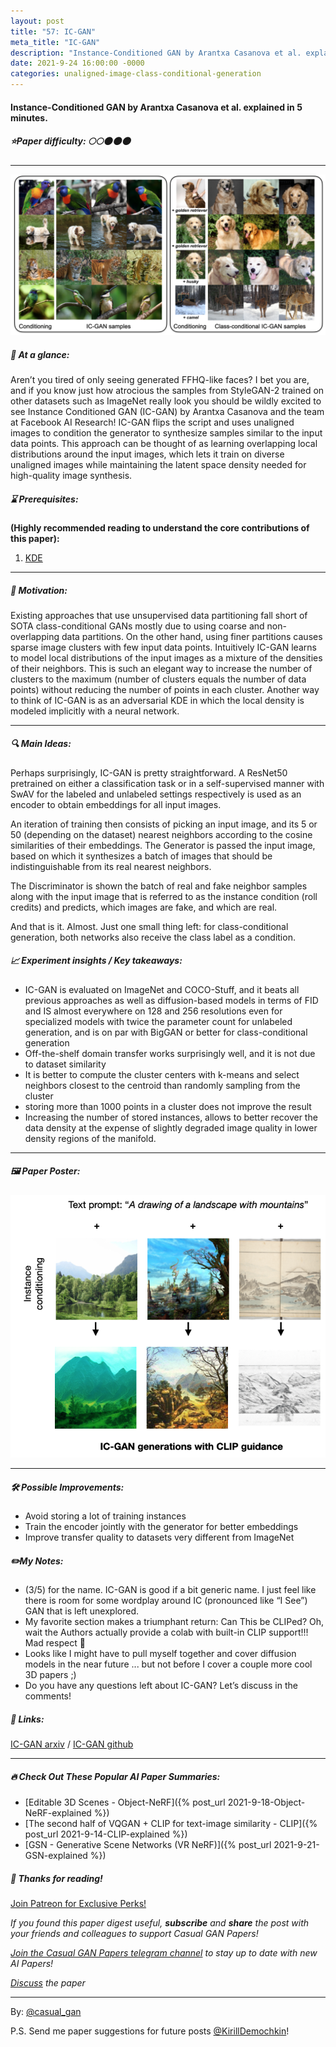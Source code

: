 ```yaml
---
layout: post
title: "57: IC-GAN"
meta_title: "IC-GAN"
description: "Instance-Conditioned GAN by Arantxa Casanova et al. explained in 5 minutes."
date: 2021-9-24 16:00:00 -0000
categories: unaligned-image-class-conditional-generation
---
```


#### Instance-Conditioned GAN by Arantxa Casanova et al. explained in 5 minutes.

##### ⭐️Paper difficulty: 🌕🌕🌑🌑🌑

***

![IC-GAN teaser](/assets/images/icgan_teaser.png "IC-GAN Teaser")

##### 🎯 At a glance:

Aren’t you tired of only seeing generated FFHQ-like faces? I bet you are, and if you know just how atrocious the samples from StyleGAN-2 trained on other datasets such as ImageNet really look you should be wildly excited to see Instance Conditioned GAN (IC-GAN) by Arantxa Casanova and the team at Facebook AI Research! IC-GAN flips the script and uses unaligned images to condition the generator to synthesize samples similar to the input data points. This approach can be thought of as learning overlapping local distributions around the input images, which lets it train on diverse unaligned images while maintaining the latent space density needed for high-quality image synthesis.

##### ⌛️ Prerequisites:

**(Highly recommended reading to understand the core contributions of this paper):**  
1) [KDE](https://en.wikipedia.org/wiki/Kernel_density_estimation)

***

##### 🚀 Motivation:

Existing approaches that use unsupervised data partitioning fall short of SOTA class-conditional GANs mostly due to using coarse and non-overlapping data partitions. On the other hand, using finer partitions causes sparse image clusters with few input data points. Intuitively IC-GAN learns to model local distributions of the input images as a mixture of the densities of their neighbors. This is such an elegant way to increase the number of clusters to the maximum (number of clusters equals the number of data points) without reducing the number of points in each cluster. Another way to think of IC-GAN is as an adversarial KDE in which the local density is modeled implicitly with a neural network.

***

##### 🔍 Main Ideas:

Perhaps surprisingly, IC-GAN is pretty straightforward. A ResNet50 pretrained on either a classification task or in a self-supervised manner with SwAV for the labeled and unlabeled settings respectively is used as an encoder to obtain embeddings for all input images.

An iteration of training then consists of picking an input image, and its 5 or 50 (depending on the dataset) nearest neighbors according to the cosine similarities of their embeddings. The Generator is passed the input image, based on which it synthesizes a batch of images that should be indistinguishable from its real nearest neighbors.

The Discriminator is shown the batch of real and fake neighbor samples along with the input image that is referred to as the instance condition (roll credits) and predicts, which images are fake, and which are real.

And that is it. Almost. Just one small thing left: for class-conditional generation, both networks also receive the class label as a condition.

##### 📈 Experiment insights / Key takeaways:

- IC-GAN is evaluated on ImageNet and COCO-Stuff, and it beats all previous approaches as well as diffusion-based models in terms of FID and IS almost everywhere on 128 and 256 resolutions even for specialized models with twice the parameter count for unlabeled generation, and is on par with BigGAN or better for class-conditional generation
- Off-the-shelf domain transfer works surprisingly well, and it is not due to dataset similarity
- It is better to compute the cluster centers with k-means and select neighbors closest to the centroid than randomly sampling from the cluster
- storing more than 1000 points in a cluster does not improve the result
- Increasing the number of stored instances, allows to better recover the data density at the expense of slightly degraded image quality in lower density regions of the manifold.

***

##### 🖼️ Paper Poster:

![GSN paper poster](/assets/images/icgan.png "GSN Paper Poster")

***

##### 🛠 Possible Improvements:

- Avoid storing a lot of training instances
- Train the encoder jointly with the generator for better embeddings
- Improve transfer quality to datasets very different from ImageNet

##### ✏️My Notes:

- (3/5) for the name. IC-GAN is good if a bit generic name. I just feel like there is room for some wordplay around IC (pronounced like “I See”) GAN that is left unexplored.
- My favorite section makes a triumphant return: Can This be CLIPed? Oh, wait the Authors actually provide a colab with built-in CLIP support!!! Mad respect 🤝
- Looks like I might have to pull myself together and cover diffusion models in the near future ... but not before I cover a couple more cool 3D papers ;)
- Do you have any questions left about IC-GAN? Let’s discuss in the comments!

##### 🔗 Links:
[IC-GAN arxiv](https://arxiv.org/pdf/2109.05070v1.pdf) / [IC-GAN github](https://github.com/facebookresearch/ic_gan)

***

##### 🔥 Check Out These Popular AI Paper Summaries:
- [Editable 3D Scenes - Object-NeRF]({% post_url 2021-9-18-Object-NeRF-explained %})
- [The second half of VQGAN + CLIP for text-image similarity - CLIP]({% post_url 2021-9-14-CLIP-explained %})
- [GSN - Generative Scene Networks (VR NeRF)]({% post_url 2021-9-21-GSN-explained %})

##### 👋 Thanks for reading!
<a href="https://www.patreon.com/bePatron?u=53448948" data-patreon-widget-type="become-patron-button">Join Patreon for Exclusive Perks!</a><script async src="https://c6.patreon.com/becomePatronButton.bundle.js"></script>

*If you found this paper digest useful, **subscribe** and **share** the post with your friends and colleagues to support Casual GAN Papers!*

*[Join the Casual GAN Papers telegram channel](https://t.me/joinchat/KeutnzlvetRkZGZi) to stay up to date with new AI Papers!*

*[Discuss](https://t.me/casual_gans_chat) the paper*

***

By: [@casual_gan](https://t.me/joinchat/KeutnzlvetRkZGZi)

P.S. Send me paper suggestions for future posts
[@KirillDemochkin](mailto:kdemochkin@gmail.com)!
